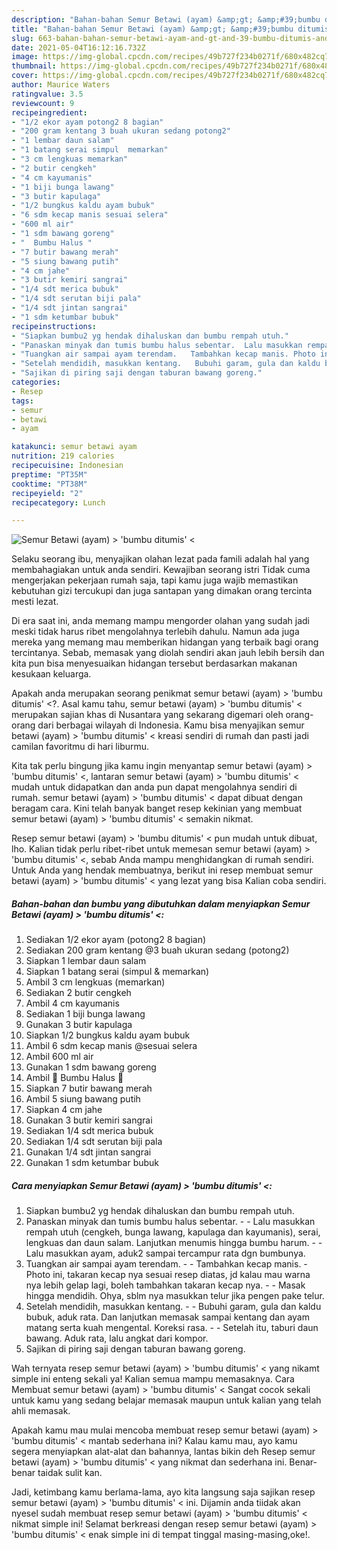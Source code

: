```yaml
---
description: "Bahan-bahan Semur Betawi (ayam) &amp;gt; &amp;#39;bumbu ditumis&amp;#39; &amp;lt; yang lezat dan Mudah Dibuat"
title: "Bahan-bahan Semur Betawi (ayam) &amp;gt; &amp;#39;bumbu ditumis&amp;#39; &amp;lt; yang lezat dan Mudah Dibuat"
slug: 663-bahan-bahan-semur-betawi-ayam-and-gt-and-39-bumbu-ditumis-and-39-and-lt-yang-lezat-dan-mudah-dibuat
date: 2021-05-04T16:12:16.732Z
image: https://img-global.cpcdn.com/recipes/49b727f234b0271f/680x482cq70/semur-betawi-ayam-bumbu-ditumis-foto-resep-utama.jpg
thumbnail: https://img-global.cpcdn.com/recipes/49b727f234b0271f/680x482cq70/semur-betawi-ayam-bumbu-ditumis-foto-resep-utama.jpg
cover: https://img-global.cpcdn.com/recipes/49b727f234b0271f/680x482cq70/semur-betawi-ayam-bumbu-ditumis-foto-resep-utama.jpg
author: Maurice Waters
ratingvalue: 3.5
reviewcount: 9
recipeingredient:
- "1/2 ekor ayam potong2 8 bagian"
- "200 gram kentang 3 buah ukuran sedang potong2"
- "1 lembar daun salam"
- "1 batang serai simpul  memarkan"
- "3 cm lengkuas memarkan"
- "2 butir cengkeh"
- "4 cm kayumanis"
- "1 biji bunga lawang"
- "3 butir kapulaga"
- "1/2 bungkus kaldu ayam bubuk"
- "6 sdm kecap manis sesuai selera"
- "600 ml air"
- "1 sdm bawang goreng"
- "  Bumbu Halus "
- "7 butir bawang merah"
- "5 siung bawang putih"
- "4 cm jahe"
- "3 butir kemiri sangrai"
- "1/4 sdt merica bubuk"
- "1/4 sdt serutan biji pala"
- "1/4 sdt jintan sangrai"
- "1 sdm ketumbar bubuk"
recipeinstructions:
- "Siapkan bumbu2 yg hendak dihaluskan dan bumbu rempah utuh."
- "Panaskan minyak dan tumis bumbu halus sebentar.  Lalu masukkan rempah utuh (cengkeh, bunga lawang, kapulaga dan kayumanis), serai, lengkuas dan daun salam. Lanjutkan menumis hingga bumbu harum.   Lalu masukkan ayam, aduk2 sampai tercampur rata dgn bumbunya."
- "Tuangkan air sampai ayam terendam.   Tambahkan kecap manis. Photo ini, takaran kecap nya sesuai resep diatas, jd kalau mau warna nya lebih gelap lagi, boleh tambahkan takaran kecap nya.  Masak hingga mendidih. Ohya, sblm nya masukkan telur jika pengen pake telur."
- "Setelah mendidih, masukkan kentang.   Bubuhi garam, gula dan kaldu bubuk, aduk rata. Dan lanjutkan memasak sampai kentang dan ayam matang serta kuah mengental. Koreksi rasa.   Setelah itu, taburi daun bawang. Aduk rata, lalu angkat dari kompor."
- "Sajikan di piring saji dengan taburan bawang goreng."
categories:
- Resep
tags:
- semur
- betawi
- ayam

katakunci: semur betawi ayam 
nutrition: 219 calories
recipecuisine: Indonesian
preptime: "PT35M"
cooktime: "PT38M"
recipeyield: "2"
recipecategory: Lunch

---
```



![Semur Betawi (ayam) &gt; &#39;bumbu ditumis&#39; &lt;](https://img-global.cpcdn.com/recipes/49b727f234b0271f/680x482cq70/semur-betawi-ayam-bumbu-ditumis-foto-resep-utama.jpg)

Selaku seorang ibu, menyajikan olahan lezat pada famili adalah hal yang membahagiakan untuk anda sendiri. Kewajiban seorang istri Tidak cuma mengerjakan pekerjaan rumah saja, tapi kamu juga wajib memastikan kebutuhan gizi tercukupi dan juga santapan yang dimakan orang tercinta mesti lezat.

Di era  saat ini, anda memang mampu mengorder olahan yang sudah jadi meski tidak harus ribet mengolahnya terlebih dahulu. Namun ada juga mereka yang memang mau memberikan hidangan yang terbaik bagi orang tercintanya. Sebab, memasak yang diolah sendiri akan jauh lebih bersih dan kita pun bisa menyesuaikan hidangan tersebut berdasarkan makanan kesukaan keluarga. 



Apakah anda merupakan seorang penikmat semur betawi (ayam) &gt; &#39;bumbu ditumis&#39; &lt;?. Asal kamu tahu, semur betawi (ayam) &gt; &#39;bumbu ditumis&#39; &lt; merupakan sajian khas di Nusantara yang sekarang digemari oleh orang-orang dari berbagai wilayah di Indonesia. Kamu bisa menyajikan semur betawi (ayam) &gt; &#39;bumbu ditumis&#39; &lt; kreasi sendiri di rumah dan pasti jadi camilan favoritmu di hari liburmu.

Kita tak perlu bingung jika kamu ingin menyantap semur betawi (ayam) &gt; &#39;bumbu ditumis&#39; &lt;, lantaran semur betawi (ayam) &gt; &#39;bumbu ditumis&#39; &lt; mudah untuk didapatkan dan anda pun dapat mengolahnya sendiri di rumah. semur betawi (ayam) &gt; &#39;bumbu ditumis&#39; &lt; dapat dibuat dengan beragam cara. Kini telah banyak banget resep kekinian yang membuat semur betawi (ayam) &gt; &#39;bumbu ditumis&#39; &lt; semakin nikmat.

Resep semur betawi (ayam) &gt; &#39;bumbu ditumis&#39; &lt; pun mudah untuk dibuat, lho. Kalian tidak perlu ribet-ribet untuk memesan semur betawi (ayam) &gt; &#39;bumbu ditumis&#39; &lt;, sebab Anda mampu menghidangkan di rumah sendiri. Untuk Anda yang hendak membuatnya, berikut ini resep membuat semur betawi (ayam) &gt; &#39;bumbu ditumis&#39; &lt; yang lezat yang bisa Kalian coba sendiri.

<!--inarticleads1-->

##### Bahan-bahan dan bumbu yang dibutuhkan dalam menyiapkan Semur Betawi (ayam) &gt; &#39;bumbu ditumis&#39; &lt;:

1. Sediakan 1/2 ekor ayam (potong2 8 bagian)
1. Sediakan 200 gram kentang @3 buah ukuran sedang (potong2)
1. Siapkan 1 lembar daun salam
1. Siapkan 1 batang serai (simpul &amp; memarkan)
1. Ambil 3 cm lengkuas (memarkan)
1. Sediakan 2 butir cengkeh
1. Ambil 4 cm kayumanis
1. Sediakan 1 biji bunga lawang
1. Gunakan 3 butir kapulaga
1. Siapkan 1/2 bungkus kaldu ayam bubuk
1. Ambil 6 sdm kecap manis @sesuai selera
1. Ambil 600 ml air
1. Gunakan 1 sdm bawang goreng
1. Ambil  💠 Bumbu Halus 💠
1. Siapkan 7 butir bawang merah
1. Ambil 5 siung bawang putih
1. Siapkan 4 cm jahe
1. Gunakan 3 butir kemiri sangrai
1. Sediakan 1/4 sdt merica bubuk
1. Sediakan 1/4 sdt serutan biji pala
1. Gunakan 1/4 sdt jintan sangrai
1. Gunakan 1 sdm ketumbar bubuk




<!--inarticleads2-->

##### Cara menyiapkan Semur Betawi (ayam) &gt; &#39;bumbu ditumis&#39; &lt;:

1. Siapkan bumbu2 yg hendak dihaluskan dan bumbu rempah utuh.
1. Panaskan minyak dan tumis bumbu halus sebentar. -  - Lalu masukkan rempah utuh (cengkeh, bunga lawang, kapulaga dan kayumanis), serai, lengkuas dan daun salam. Lanjutkan menumis hingga bumbu harum.  -  - Lalu masukkan ayam, aduk2 sampai tercampur rata dgn bumbunya.
1. Tuangkan air sampai ayam terendam.  -  - Tambahkan kecap manis. - Photo ini, takaran kecap nya sesuai resep diatas, jd kalau mau warna nya lebih gelap lagi, boleh tambahkan takaran kecap nya. -  - Masak hingga mendidih. Ohya, sblm nya masukkan telur jika pengen pake telur.
1. Setelah mendidih, masukkan kentang.  -  - Bubuhi garam, gula dan kaldu bubuk, aduk rata. Dan lanjutkan memasak sampai kentang dan ayam matang serta kuah mengental. Koreksi rasa.  -  - Setelah itu, taburi daun bawang. Aduk rata, lalu angkat dari kompor.
1. Sajikan di piring saji dengan taburan bawang goreng.




Wah ternyata resep semur betawi (ayam) &gt; &#39;bumbu ditumis&#39; &lt; yang nikamt simple ini enteng sekali ya! Kalian semua mampu memasaknya. Cara Membuat semur betawi (ayam) &gt; &#39;bumbu ditumis&#39; &lt; Sangat cocok sekali untuk kamu yang sedang belajar memasak maupun untuk kalian yang telah ahli memasak.

Apakah kamu mau mulai mencoba membuat resep semur betawi (ayam) &gt; &#39;bumbu ditumis&#39; &lt; mantab sederhana ini? Kalau kamu mau, ayo kamu segera menyiapkan alat-alat dan bahannya, lantas bikin deh Resep semur betawi (ayam) &gt; &#39;bumbu ditumis&#39; &lt; yang nikmat dan sederhana ini. Benar-benar taidak sulit kan. 

Jadi, ketimbang kamu berlama-lama, ayo kita langsung saja sajikan resep semur betawi (ayam) &gt; &#39;bumbu ditumis&#39; &lt; ini. Dijamin anda tiidak akan nyesel sudah membuat resep semur betawi (ayam) &gt; &#39;bumbu ditumis&#39; &lt; nikmat simple ini! Selamat berkreasi dengan resep semur betawi (ayam) &gt; &#39;bumbu ditumis&#39; &lt; enak simple ini di tempat tinggal masing-masing,oke!.

